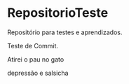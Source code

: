 # RepositorioTeste

Repositório para testes e aprendizados.



Teste de Commit.



Atirei o pau no gato



depressão e salsicha

